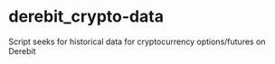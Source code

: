 # derebit_crypto-data
Script seeks for historical data for cryptocurrency options/futures on Derebit 
